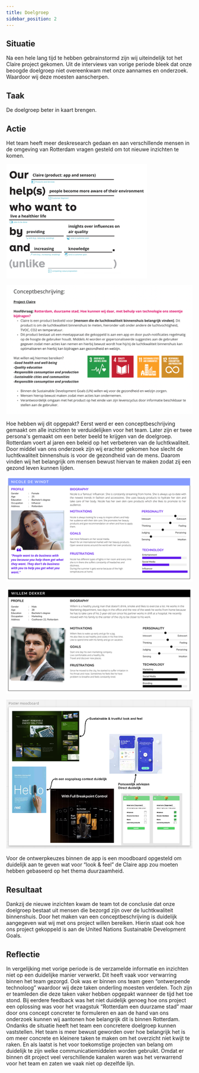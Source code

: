 ```yaml
---
title: Doelgroep
sidebar_position: 2
---
```


## Situatie
Na een hele lang tijd te hebben gebrainstormd zijn wij uiteindelijk tot het Claire project gekomen.
Uit de interviews van vorige periode bleek dat onze beoogde doelgroep niet overeenkwam met onze aannames en onderzoek. 
Waardoor wij deze moesten aanscherpen. 

## Taak
De doelgroep beter in kaart brengen.

## Actie
Het team heeft meer deskresearch gedaan en aan verschillende mensen in de omgeving van 
Rotterdam vragen gesteld om tot nieuwe inzichten te komen.

![doelgroep](./img/afbeelding1-doelgroep.png)

![conceptbeschrijving](./img/afbeelding2-conceptbeschrijving.png)

Hoe hebben wij dit opgepakt? Eerst werd er een conceptbeschrijving gemaakt om alle inzichten te verduidelijken 
voor het team. Later zijn er twee persona's gemaakt om een beter beeld te krijgen van de doelgroep. 
Rotterdam voert al jaren een beleid op het verbeteren van de luchtkwaliteit. 
Door middel van ons onderzoek zijn wij erachter gekomen hoe slecht de luchtkwaliteit binnenshuis is voor de gezondheid van de mens.
Daarom vinden wij het belangrijk om mensen bewust hiervan te maken zodat zij een gezond leven kunnen lijden.

![persona-01](./img/afbeelding3-persona1.png)

![persona-02](./img/afbeelding4-persona2.png)

![moodboard](./img/afbeelding5-visuals.png)

Voor de ontwerpkeuzes binnen de app is een moodboard opgesteld om duidelijk aan te geven wat voor “look & feel” 
de Claire app zou moeten hebben gebaseerd op het thema duurzaamheid.

## Resultaat
Dankzij de nieuwe inzichten kwam de team tot de conclusie dat onze doelgroep bestaat uit mensen die bezorgd zijn 
over de luchtkwaliteit binnenshuis. Door het maken van een conceptbeschrijving is duidelijk aangegeven 
wat wij met ons project willen bereiken. 
Hierin staat ook hoe ons project gekoppeld is aan de United Nations Sustainable Development Goals.

## Reflectie
In vergelijking met vorige periode is de verzamelde informatie en inzichten niet op een duidelijke manier verwerkt. 
Dit heeft vaak voor verwarring binnen het team gezorgd. Ook was er binnen ons team geen “ontwerpende technoloog” waardoor 
wij deze taken onderling moesten verdelen. Toch zijn er teamleden die deze taken vaker hebben opgepakt wanneer de tijd het toe stond. 
Bij eerdere feedback was het niet duidelijk genoeg hoe ons project een oplossing was 
voor het vraagstuk “Rotterdam een duurzame stad” maar door ons concept concreter te formuleren en aan de hand van ons onderzoek 
kunnen wij aantonen hoe belangrijk dit is binnen Rotterdam. Ondanks de situatie
heeft het team een concretere doelgroep kunnen vaststellen. 
Het team is meer bewust geworden over hoe belangrijk het is om meer concrete en kleinere taken te maken om het overzicht niet kwijt te raken. 
En als laatst is het voor toekomstige projecten van belang om duidelijk te zijn welke communicatiemiddelen worden gebruikt. 
Omdat er binnen dit project veel verschillende kanalen waren was het verwarrend voor het team en zaten we vaak niet op dezelfde lijn.
